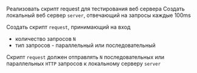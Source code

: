 Реализовать скрипт request для тестирования веб сервера
Создать локальный веб сервер `server`, отвечающий на запросы каждые 100ms

Создать скрипт `request`, принимающий на вход
- количество запросов `N`
- тип запросов - параллельный или последовательный

Скрипт `request` должен отправлять `N` последовательных или параллельных `HTTP` запросов к локальному серверу `server` 
